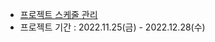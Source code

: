 - [프로젝트 스케줄 관리](https://docs.google.com/spreadsheets/d/1dyp5GsrBrywq1jHbqxtnnueAX33mugWEkqiNYHWwU48/edit#gid=441105338) 
- 프로젝트 기간 : 2022.11.25(금) - 2022.12.28(수)
